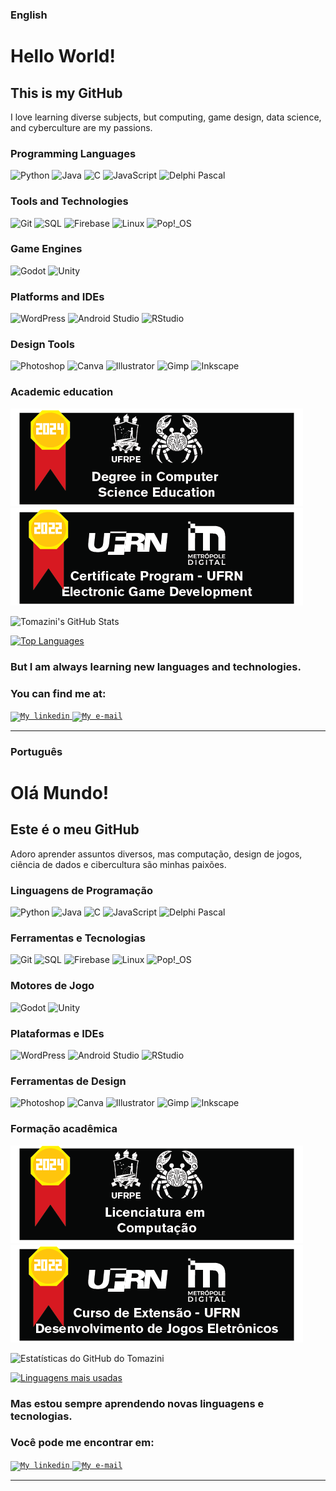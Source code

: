 ### English

# Hello World!

## This is my GitHub

I love learning diverse subjects, but computing, game design, data science, and cyberculture are my passions.

### Programming Languages
![Python](https://img.shields.io/badge/-Python-ff9933?logo=python&logoColor=ffffff&style=flat)
![Java](https://img.shields.io/badge/-Java-ff9933?logo=openjdk&logoColor=ffffff&style=flat)
![C](https://img.shields.io/badge/-C-ff9933?logo=C&logoColor=ffffff&style=flat)
![JavaScript](https://img.shields.io/badge/-JavaScript-ff9933?logo=javascript&logoColor=ffffff&style=flat)
![Delphi Pascal](https://img.shields.io/badge/-Delphi_Pascal-ff9933?logo=delphi&logoColor=ffffff&style=flat)

### Tools and Technologies
![Git](https://img.shields.io/badge/-Git-c75d00?logo=git&logoColor=ffffff&style=flat)
![SQL](https://img.shields.io/badge/-SQL-c75d00?logo=sqlite&logoColor=ffffff&style=flat)
![Firebase](https://img.shields.io/badge/-FireBase-c75d00?logo=firebase&logoColor=ffffff&style=flat)
![Linux](https://img.shields.io/badge/-Linux-c75d00?logo=linux&logoColor=ffffff&style=flat)
![Pop!_OS](https://img.shields.io/badge/-Pop!Os-c75d00?logo=popos&logoColor=ffffff&style=flat)

### Game Engines
![Godot](https://img.shields.io/badge/-Godot-a34c00?logo=godotengine&logoColor=ffffff&style=flat)
![Unity](https://img.shields.io/badge/-Unity-a34c00?logo=unity&logoColor=ffffff&style=flat)

### Platforms and IDEs
![WordPress](https://img.shields.io/badge/-Wordpress-5e2c00?logo=wordpress&logoColor=ffffff&style=flat)
![Android Studio](https://img.shields.io/badge/-AndroidStudio-5e2c00?logo=androidstudio&logoColor=ffffff&style=flat)
![RStudio](https://img.shields.io/badge/-RStudio-5e2c00?logo=rstudioide&logoColor=ffffff&style=flat)

### Design Tools
![Photoshop](https://img.shields.io/badge/-Photoshop-3a1b00?logo=adobephotoshop&logoColor=ffffff&style=flat)
![Canva](https://img.shields.io/badge/-Canva-3a1b00?logo=canva&logoColor=ffffff&style=flat)
![Illustrator](https://img.shields.io/badge/-Illustrator-3a1b00?logo=adobeillustrator&logoColor=ffffff&style=flat)
![Gimp](https://img.shields.io/badge/-Gimp-3a1b00?logo=gimp&logoColor=ffffff&style=flat)
![Inkscape](https://img.shields.io/badge/-Inkscape-3a1b00?logo=inkscape&logoColor=ffffff&style=flat)

### Academic education
![Image 1](https://raw.githubusercontent.com/rtomazini42/rtomazini42/main/cover1_en.png)
![Image 2](https://raw.githubusercontent.com/rtomazini42/rtomazini42/main/cover2_en.png)


![Tomazini's GitHub Stats](https://github-readme-stats.vercel.app/api?username=rtomazini42&count_private=false&show_icons=true&theme=material-palenight&hide_border=true&hide=stars&hide_title=true)

[![Top Languages](https://github-readme-stats.vercel.app/api/top-langs/?username=rtomazini42&hide=html,css,jupyter%20notebook&theme=material-palenight&hide_border=true)](https://github.com/rtomazini42/github-readme-stats)

### But I am always learning new languages and technologies.

### You can find me at:
<a href="https://www.linkedin.com/in/renan-tomazini/">
  <code><img alt="My linkedin" width="32" src="https://cdn.icon-icons.com/icons2/1099/PNG/512/1485482199-linkedin_78667.png" /></code>
</a>

<a href="mailto:renantomazini@gmail.com">
  <code><img alt="My e-mail" width="32" src="https://cdn.icon-icons.com/icons2/1826/PNG/512/4202011emailgmaillogomailsocialsocialmedia-115677_115624.png" /></code>
</a>

---


### Português

# Olá Mundo!

## Este é o meu GitHub

Adoro aprender assuntos diversos, mas computação, design de jogos, ciência de dados e cibercultura são minhas paixões.

### Linguagens de Programação
![Python](https://img.shields.io/badge/-Python-ff9933?logo=python&logoColor=ffffff&style=flat)
![Java](https://img.shields.io/badge/-Java-ff9933?logo=openjdk&logoColor=ffffff&style=flat)
![C](https://img.shields.io/badge/-C-ff9933?logo=C&logoColor=ffffff&style=flat)
![JavaScript](https://img.shields.io/badge/-JavaScript-ff9933?logo=javascript&logoColor=ffffff&style=flat)
![Delphi Pascal](https://img.shields.io/badge/-Delphi_Pascal-ff9933?logo=delphi&logoColor=ffffff&style=flat)

### Ferramentas e Tecnologias
![Git](https://img.shields.io/badge/-Git-c75d00?logo=git&logoColor=ffffff&style=flat)
![SQL](https://img.shields.io/badge/-SQL-c75d00?logo=sqlite&logoColor=ffffff&style=flat)
![Firebase](https://img.shields.io/badge/-FireBase-c75d00?logo=firebase&logoColor=ffffff&style=flat)
![Linux](https://img.shields.io/badge/-Linux-c75d00?logo=linux&logoColor=ffffff&style=flat)
![Pop!_OS](https://img.shields.io/badge/-Pop!Os-c75d00?logo=popos&logoColor=ffffff&style=flat)

### Motores de Jogo
![Godot](https://img.shields.io/badge/-Godot-a34c00?logo=godotengine&logoColor=ffffff&style=flat)
![Unity](https://img.shields.io/badge/-Unity-a34c00?logo=unity&logoColor=ffffff&style=flat)

### Plataformas e IDEs
![WordPress](https://img.shields.io/badge/-Wordpress-5e2c00?logo=wordpress&logoColor=ffffff&style=flat)
![Android Studio](https://img.shields.io/badge/-AndroidStudio-5e2c00?logo=androidstudio&logoColor=ffffff&style=flat)
![RStudio](https://img.shields.io/badge/-RStudio-5e2c00?logo=rstudioide&logoColor=ffffff&style=flat)

### Ferramentas de Design
![Photoshop](https://img.shields.io/badge/-Photoshop-3a1b00?logo=adobephotoshop&logoColor=ffffff&style=flat)
![Canva](https://img.shields.io/badge/-Canva-3a1b00?logo=canva&logoColor=ffffff&style=flat)
![Illustrator](https://img.shields.io/badge/-Illustrator-3a1b00?logo=adobeillustrator&logoColor=ffffff&style=flat)
![Gimp](https://img.shields.io/badge/-Gimp-3a1b00?logo=gimp&logoColor=ffffff&style=flat)
![Inkscape](https://img.shields.io/badge/-Inkscape-3a1b00?logo=inkscape&logoColor=ffffff&style=flat)


### Formação acadêmica
![Imagem 1](https://raw.githubusercontent.com/rtomazini42/rtomazini42/main/cover1.png)
![Imagem 2](https://raw.githubusercontent.com/rtomazini42/rtomazini42/main/cover2.png)

![Estatísticas do GitHub do Tomazini](https://github-readme-stats.vercel.app/api?username=rtomazini42&count_private=false&show_icons=true&theme=material-palenight&hide_border=true&hide=stars&hide_title=true)

[![Linguagens mais usadas](https://github-readme-stats.vercel.app/api/top-langs/?username=rtomazini42&hide=html,css,jupyter%20notebook&theme=material-palenight&hide_border=true)](https://github.com/rtomazini42/github-readme-stats)

### Mas estou sempre aprendendo novas linguagens e tecnologias.

### Você pode me encontrar em:
<a href="https://www.linkedin.com/in/renan-tomazini/">
  <code><img alt="My linkedin" width="32" src="https://cdn.icon-icons.com/icons2/1099/PNG/512/1485482199-linkedin_78667.png" /></code>
</a>

<a href="mailto:renantomazini@gmail.com">
  <code><img alt="My e-mail" width="32" src="https://cdn.icon-icons.com/icons2/1826/PNG/512/4202011emailgmaillogomailsocialsocialmedia-115677_115624.png" /></code>
</a>

---

